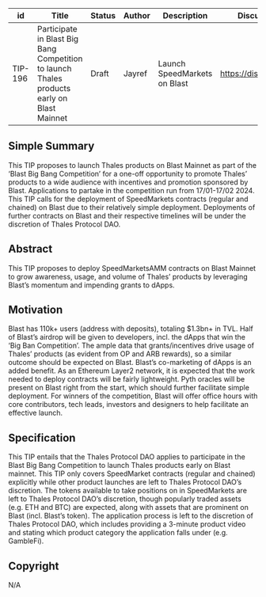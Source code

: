 | id | Title | Status | Author | Description | Discussions to | Created |
| ----------- | ----------- | ----------- | ----------- | ----------- | ----------- | ----------- |
| TIP-196 | Participate in Blast Big Bang Competition to launch Thales products early on Blast Mainnet  | Draft | Jayref | Launch SpeedMarkets on Blast| https://discord.gg/thales | 2024-01-26

## Simple Summary


This TIP proposes to launch Thales products on Blast Mainnet as part of the ‘Blast Big Bang Competition’ for a one-off opportunity to promote Thales’ products to a wide audience with incentives and promotion sponsored by Blast.
Applications to partake in the competition run from 17/01-17/02 2024.
This TIP calls for the deployment of SpeedMarkets contracts (regular and chained) on Blast due to their relatively simple deployment. Deployments of further contracts on Blast and their respective timelines will be under the discretion of Thales Protocol DAO.



## Abstract


This TIP proposes to deploy SpeedMarketsAMM contracts on Blast Mainnet to grow awareness, usage, and volume of Thales’ products by leveraging Blast’s momentum and impending grants to dApps.


## Motivation


Blast has 110k+ users (address with deposits), totaling $1.3bn+ in TVL. Half of Blast’s airdrop will be given to developers, incl. the dApps that win the ‘Big Ban Competition’. 
The ample data that grants/incentives drive usage of Thales’ products (as evident from OP and ARB rewards), so a similar outcome should be expected on Blast. Blast’s co-marketing of dApps is an added benefit. 
As an Ethereum Layer2 network, it is expected that the work needed to deploy contracts will be fairly lightweight. 
Pyth oracles will be present on Blast right from the start, which should further facilitate simple deployment.
For winners of the competition, Blast will offer office hours with core contributors, tech leads, investors and designers to help facilitate an effective launch.



## Specification

This TIP entails that the Thales Protocol DAO applies to participate in the Blast Big Bang Competition to launch Thales products early on Blast mainnet. 
This TIP only covers SpeedMarket contracts (regular and chained) explicitly while other product launches are left to Thales Protocol DAO’s discretion. 
The tokens available to take positions on in SpeedMarkets are left to Thales Protocol DAO’s discretion, though popularly traded assets (e.g. ETH and BTC) are expected, along with assets that are prominent on Blast (incl. Blast’s token).
The application process is left to the discretion of Thales Protocol DAO, which includes providing a 3-minute product video and stating which product category the application falls under (e.g. GambleFi).



## Copyright

N/A
